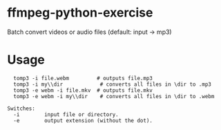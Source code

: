 # ffmpeg-python-exercise

Batch convert videos or audio files (default: input -> mp3)

# Usage
```
  tomp3 -i file.webm         # outputs file.mp3
  tomp3 -i my\\dir            # converts all files in \dir to .mp3 
  tomp3 -e webm -i file.mkv  # outputs file.mkv 
  tomp3 -e webm -i my\\dir    # converts all files in \dir to .webm 

Switches:
  -i        input file or directory.
  -e        output extension (without the dot).
```

